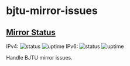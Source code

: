 # bjtu-mirror-issues

## [Mirror Status](https://status.bjtulug.org/)

IPv4: ![status](https://badgen.net/uptime-robot/status/m786639201-0d04d31cc02205059cffd14e) ![uptime](https://badgen.net/uptime-robot/week/m786639201-0d04d31cc02205059cffd14e) IPv6: ![status](https://badgen.net/uptime-robot/status/m785968455-0bf7a2f610a82f72689929b7) ![uptime](https://badgen.net/uptime-robot/week/m785968455-0bf7a2f610a82f72689929b7)

Handle BJTU mirror issues.
